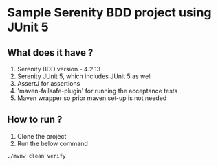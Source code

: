 # Sample Serenity BDD project using JUnit 5

## What does it have ?

1. Serenity BDD version - 4.2.13
2. Serenity JUnit 5, which includes JUnit 5 as well
3. AssertJ for assertions
4. 'maven-failsafe-plugin' for running the acceptance tests
5. Maven wrapper so prior maven set-up is not needed

## How to run ?
1.  Clone the project
2.  Run the below command

````
./mvnw clean verify
````
